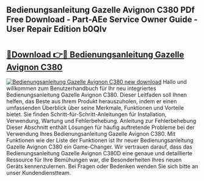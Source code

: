 ## Bedienungsanleitung Gazelle Avignon C380 PDf Free Download - Part-AEe Service Owner Guide - User Repair Edition b0QIv

# <h2><a href="http://df2rj5.blite.top/?on=Bedienungsanleitung+Gazelle+Avignon+C380">🔗Download 👉🔴 Bedienungsanleitung Gazelle Avignon C380</a></h2>

[![Bedienungsanleitung Gazelle Avignon C380 new download](https://i.imgur.com/lujVjoI.png)](http://df2rj5.blite.top/?on=Bedienungsanleitung+Gazelle+Avignon+C380)
Hallo und willkommen zum Benutzerhandbuch für Ihr neu integriertes Bedienungsanleitung Gazelle Avignon C380. Dieser Leitfaden soll Ihnen helfen, das Beste aus Ihrem Produkt herauszuholen, indem er einen umfassenden Überblick über seine Merkmale, Funktionen und Vorteile bietet. Sie finden Schritt-für-Schritt-Anleitungen für Installation, Verwendung, Wartung und Fehlerbehebung. Anleitung zur Fehlerbehebung Dieser Abschnitt enthält Lösungen für häufig auftretende Probleme bei der Verwendung Ihres Bedienungsanleitung Gazelle Avignon C380. Mit Funktionen wie der Liste der Funktionen ist Ihr neuer Bedienungsanleitung Gazelle Avignon C380 ein Game-Changer. Wir vertrauen darauf, dass das Bedienungsanleitung Gazelle Avignon C380D eine genaue und detaillierte Ressource für Ihre Bemühungen war, die Besonderheiten Ihres neuen Geräts kennenzulernen. Bei Fragen oder Bedenken wenden Sie sich bitte an unser Kundendienstteam.
